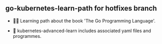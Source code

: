 ## go-kubernetes-learn-path for hotfixes branch

- 👨‍💻 Learning path about the book 'The Go Programming Language'.

- 🐳 kubernetes-advanced-learn includes associated yaml files and programmes.
